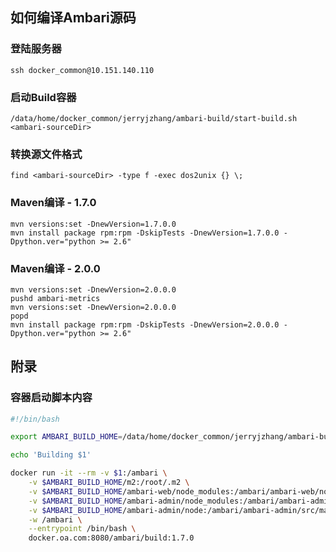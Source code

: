 ## 如何编译Ambari源码

### 登陆服务器

	ssh docker_common@10.151.140.110

### 启动Build容器

	/data/home/docker_common/jerryjzhang/ambari-build/start-build.sh <ambari-sourceDir>

### 转换源文件格式

	find <ambari-sourceDir> -type f -exec dos2unix {} \;

### Maven编译 - 1.7.0

	mvn versions:set -DnewVersion=1.7.0.0
	mvn install package rpm:rpm -DskipTests -DnewVersion=1.7.0.0 -Dpython.ver="python >= 2.6"

### Maven编译 - 2.0.0

	mvn versions:set -DnewVersion=2.0.0.0
	pushd ambari-metrics
	mvn versions:set -DnewVersion=2.0.0.0
	popd
	mvn install package rpm:rpm -DskipTests -DnewVersion=2.0.0.0 -Dpython.ver="python >= 2.6"

## 附录

### 容器启动脚本内容

```bash
#!/bin/bash

export AMBARI_BUILD_HOME=/data/home/docker_common/jerryjzhang/ambari-build

echo 'Building $1'

docker run -it --rm -v $1:/ambari \
    -v $AMBARI_BUILD_HOME/m2:/root/.m2 \
    -v $AMBARI_BUILD_HOME/ambari-web/node_modules:/ambari/ambari-web/node_modules \
    -v $AMBARI_BUILD_HOME/ambari-admin/node_modules:/ambari/ambari-admin/src/main/resources/ui/admin-web/node_modules \
    -v $AMBARI_BUILD_HOME/ambari-admin/node:/ambari/ambari-admin/src/main/resources/ui/admin-web/node \
    -w /ambari \
    --entrypoint /bin/bash \
    docker.oa.com:8080/ambari/build:1.7.0
```